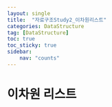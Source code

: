 ```yaml
---
layout: single
title:  "자료구조Study2_이차원리스트"
categories: DataStructure
tag: [DataStructure]
toc: true
toc_sticky: true
sidebar:
    nav: "counts"
---
```



# 이차원 리스트

